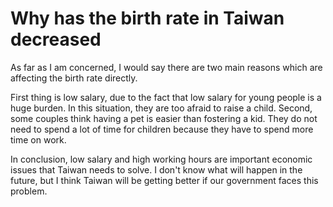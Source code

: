 # Why has the birth rate in Taiwan decreased

As far as I am concerned, I would say there are two main reasons which are affecting the birth rate directly.

First thing is low salary, due to the fact that low salary for young people is a huge burden. In this situation, they are too afraid to raise a child. Second, some couples think having a pet is easier than fostering a kid. They do not need to spend a lot of time for children because they have to spend more time on work.

In conclusion, low salary and high working hours are important economic issues that Taiwan needs to solve. I don't know what will happen in the future, but I think Taiwan will be getting better if our government faces this problem.